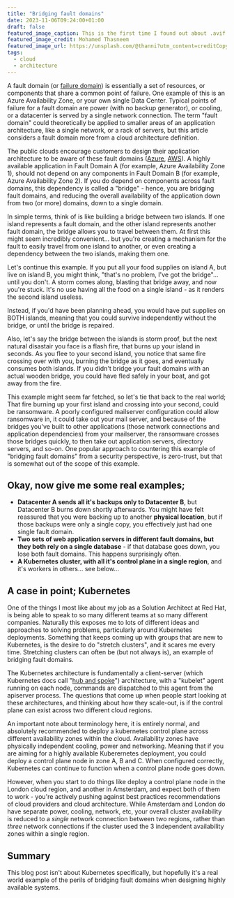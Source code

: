 ```yaml
---
title: "Bridging fault domains"
date: 2023-11-06T09:24:00+01:00
draft: false
featured_image_caption: This is the first time I found out about .avif files. Pretty, and small.
featured_image_credit: Mohamed Thasneem
featured_image_url: https://unsplash.com/@thanni?utm_content=creditCopyText&utm_medium=referral&utm_source=unsplash
tags:
  - cloud
  - architecture
---
```


A fault domain (or [failure domain](https://en.wikipedia.org/wiki/Failure_domain)) is essentially a set of resources, or components that share a common point of failure. One example of this is an Azure Availability Zone, or your own single Data Center. Typical points of failure for a fault domain are power (with no backup generator), or cooling, or a datacenter is served by a single network connection. The term "fault domain" could theoretically be applied to smaller areas of an application architecture, like a single network, or a rack of servers, but this article considers a fault domain more from a cloud architecture definition.

The public clouds encourage customers to design their application architecture to be aware of these fault domains ([Azure](https://learn.microsoft.com/en-gb/azure/reliability/availability-zones-overview?WT.mc_id=modinfra-11089-salean&tabs=azure-cli), [AWS](https://docs.aws.amazon.com/AmazonRDS/latest/UserGuide/Concepts.RegionsAndAvailabilityZones.html)). A highly available application in Fault Domain A (for example, Azure Availability Zone 1), should not depend on any components in Fault Domain B (for example, Azure Availability Zone 2). If you do depend on components across fault domains, this dependency is called a "bridge" - hence, you are bridging fault domains, and reducing the overall availability of the application down from two (or more) domains, down to a single domain.

In simple terms, think of is like building a bridge between two islands. If one island represents a fault domain, and the other island represents another fault domain, the bridge allows you to travel between them. At first this might seem incredibly convenient... but you're creating a mechanism for the fault to easily travel from one island to another, or even creating a dependency between the two islands, making them one.

Let's continue this example. If you put all your food supplies on island A, but live on island B, you might think, "that's no problem, I've got the bridge"... until you don't. A storm comes along, blasting that bridge away, and now you're stuck. It's no use having all the food on a single island - as it renders the second island useless.

Instead, if you'd have been planning ahead, you would have put supplies on BOTH islands, meaning that you could survive independently without the bridge, or until the bridge is repaired.

Also, let's say the bridge between the islands is storm proof, but the next natural disastair you face is a flash fire, that burns up your island in seconds. As you flee to your second island, you notice that same fire crossing over with you, burning the bridge as it goes, and eventually consumes both islands. If you didn't bridge your fault domains with an actual wooden bridge, you could have fled safely in your boat, and got away from the fire.

This example might seem far fetched, so let's tie that back to the real world; That fire burning up your first island and crossing into your second, could be ransomware. A poorly configured mailserver configuration could allow ransomware in, it could take out your mail server, and because of the bridges you've built to other applications (those network connections and application dependencies) from your mailserver, the ransomware crosses those bridges quickly, to then take out application servers, directory servers, and so-on. One popular approach to countering this example of "bridging fault domains" from a security perspective, is zero-trust, but that is somewhat out of the scope of this example.

## Okay, now give me some real examples;

* **Datacenter A sends all it's backups only to Datacenter B**, but Datacenter B burns down shortly afterwards. You might have felt reassured that you were backing up to another **physical location**, but if those backups were only a single copy, you effectively just had one single fault domain.
* **Two sets of web application servers in different fault domains, but they both rely on a single database** - if that database goes down, you lose both fault domains. This happens surprisingly often.
* **A Kubernetes cluster, with all it's control plane in a single region**, and it's workers in others... see below...

## A case in point; Kubernetes

One of the things I most like about my job as a Solution Architect at Red Hat, is being able to speak to so many different teams at so many different companies. Naturally this exposes me to lots of different ideas and approaches to solving problems, particularly around Kubernetes deployments. Something that keeps coming up with groups that are new to Kubernetes, is the desire to do "stretch clusters", and it scares me every time. Stretching clusters can often be (but not always is), an example of bridging fault domains.

The Kubernetes architecture is fundamentally a client-server (which Kubernetes docs call "[hub and spoke](https://kubernetes.io/docs/concepts/architecture/control-plane-node-communication/)") architecture, with a "kubelet" agent running on each node, commands are dispatched to this agent from the apiserver process. The questions that come up when people start looking at these architectures, and thinking about how they scale-out, is if the control plane can exist across two different cloud regions.

An important note about terminology here, it is entirely normal, and absolutely recommended to deploy a kubernetes control plane across different availability zones within the cloud. Availability zones have physically independent cooling, power and networking. Meaning that if you are aiming for a highly available Kuberernetes deployment, you could deploy a control plane node in zone A, B and C. When configured correctly, Kubernetes can continue to function when a control plane node goes down.

However, when you start to do things like deploy a control plane node in the London cloud region, and another in Amsterdam, and expect both of them to work - you're actively pushing against best practices recommendations of cloud providers and cloud architecture. While Amsterdam and London do have separate power, cooling, network, etc, your overall cluster availability is reduced to a *single* network connection between two regions, rather than *three* network connections if the cluster used the 3 independent availability zones within a single region.

## Summary

This blog post isn't about Kubernetes specifically, but hopefully it's a real world example of the perils of bridging fault domains when designing highly available systems.
